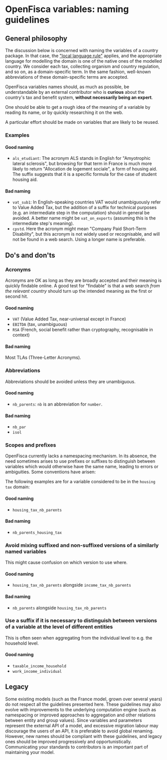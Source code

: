 # OpenFisca variables: naming guidelines

## General philosophy

The discussion below is concerned with naming the variables of a country package. In that case, the ["local language rule"](language.md) applies, and the appropriate language for modelling the domain is one of the native ones of the modelled country. We consider each tax, collecting organism and country regulation, and so on, as a domain-specific term. In the same fashion, well-known abbreviations of these domain-specific terms are accepted.

OpenFisca variables names should, as much as possible, be understandable by an external contributor who is **curious** about the country's tax and benefit system, **without necessarily being an expert**.

One should be able to get a rough idea of the meaning of a variable by reading its name, or by quickly researching it on the web.

A particular effort should be made on variables that are likely to be reused.

### Examples

#### Good naming

- `als_etudiant`: The acronym ALS stands in English for "Amyotrophic lateral sclerosis", but browsing for that term in France is much more likely to return "Allocation de logement sociale", a form of housing aid. The suffix suggests that it is a specific formula for the case of student housing aid.

#### Bad naming

- `vat_sub1`: In English-speaking countries VAT would unambiguously refer to Value Added Tax, but the addition of a suffix for technical purposes (e.g. an intermediate step in the computation) should in
general be avoided. A better name might be `vat_on_exports` (assuming this is the intermediate step's meaning).
- `cpstd`. Here the acronym might mean "Company Paid Short-Term Disability", but this acronym is not widely used or recognisable, and will not be found in a web search. Using a longer name is preferable.

## Do's and don'ts

### Acronyms

Acronyms are OK as long as they are broadly accepted and their meaning is quickly findable online. A good test for "findable" is that a web search _from the relevant country_ should turn up the intended meaning as the first or second hit.

#### Good naming

- `VAT` (Value Added Tax, near-universal except in France)
- `EBITDA` (tax, unambiguous)
- `RSA` (French, social benefit rather than cryptography, recognisable in context)

#### Bad naming

Most TLAs (Three-Letter Acronyms).

### Abbreviations

Abbreviations should be avoided unless they are unambiguous.

#### Good naming

- `nb_parents`: `nb` is an abbreviation for `number`.

#### Bad naming

- `nb_par`
- `isol`

### Scopes and prefixes

OpenFisca currently lacks a namespacing mechanism. In its absence, the need sometimes arises to use prefixes or suffixes to distinguish between variables which would otherwise have the same name, leading to errors or ambiguities. Some conventions have arisen:

The following examples are for a variable considered to be in the `housing tax` domain:

#### Good naming

- `housing_tax_nb_parents`

#### Bad naming

- `nb_parents_housing_tax`

### Avoid mixing suffixed and non-suffixed versions of a similarly named variables

This might cause confusion on which version to use where.

#### Good naming

- `housing_tax_nb_parents` alongside `income_tax_nb_parents`

#### Bad naming

- `nb_parents` alongside `housing_tax_nb_parents`

### Use a suffix if it is necessary to distinguish between versions of a variable at the level of different entities

This is often seen when aggregating from the individual level to e.g. the household level.

#### Good naming

- `taxable_income_household`
- `work_income_individual`

## Legacy

Some existing models (such as the France model, grown over several years) do not respect all the guidelines presented here. These guidelines may also evolve with improvements to the underlying computation engine (such as namespacing or improved approaches to aggregation and other relations between entity and group values). Since variables and parameters represent the external API of a model, and excessive migration labour may discourage the users of an API, it is preferable to avoid global renaming. However, new names should be compliant with these guidelines, and legacy ones should be improved progressively and opportunistically. Communicating your standards to contributors is an important part of maintaining your model.
